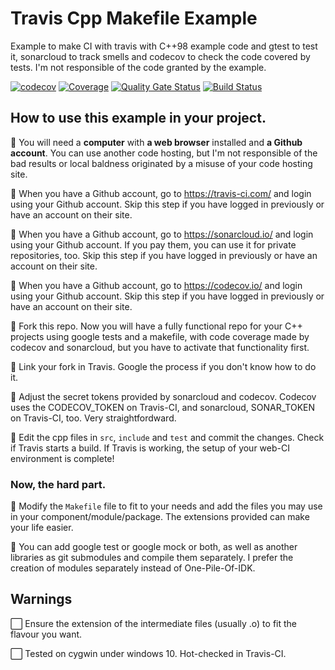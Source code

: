 # Travis Cpp Makefile Example
Example to make CI with travis with C++98 example code and gtest to test it, sonarcloud to track smells and codecov to check the code covered by tests. I'm not responsible of the code granted by the example.

[![codecov](https://codecov.io/gh/jmramosr/TravisCppMakefileExample/branch/master/graph/badge.svg)](https://codecov.io/gh/jmramosr/TravisCppMakefileExample) [![Coverage](https://sonarcloud.io/api/project_badges/measure?project=jmramosr_TravisCppMakefileExample&metric=coverage)](https://sonarcloud.io/dashboard?id=jmramosr_TravisCppMakefileExample) [![Quality Gate Status](https://sonarcloud.io/api/project_badges/measure?project=jmramosr_TravisCppMakefileExample&metric=alert_status)](https://sonarcloud.io/dashboard?id=jmramosr_TravisCppMakefileExample) [![Build Status](https://travis-ci.com/jmramosr/TravisCppCmakeExample.svg?branch=master)](https://travis-ci.com/github/jmramosr/TravisCppCmakeExample)

## How to use this example in your project.

🔘 You will need a **computer** with **a web browser** installed and **a Github account**. You can use another code hosting, but I'm not responsible of the bad results or local baldness originated by a misuse of your code hosting site.

🔘 When you have a Github account, go to https://travis-ci.com/ and login using your Github account. Skip this step if you have logged in previously or have an account on their site.

🔘 When you have a Github account, go to https://sonarcloud.io/ and login using your Github account. If you pay them, you can use it for private repositories, too. Skip this step if you have logged in previously or have an account on their site.

🔘 When you have a Github account, go to https://codecov.io/ and login using your Github account. Skip this step if you have logged in previously or have an account on their site.

🔘 Fork this repo. Now you will have a fully functional repo for your C++ projects using google tests and a makefile, with code coverage made by codecov and sonarcloud, but you have to activate that functionality first.

🔘 Link your fork in Travis. Google the process if you don't know how to do it.

🔘 Adjust the secret tokens provided by sonarcloud and codecov. Codecov uses the CODECOV_TOKEN on Travis-CI, and sonarcloud, SONAR_TOKEN on Travis-CI, too. Very straightfordward.

🔘 Edit the cpp files in `src`, `include` and `test` and commit the changes. Check if Travis starts a build. If Travis is working, the setup of your web-CI environment is complete!

### Now, the hard part.

🔘 Modify the `Makefile` file to fit to your needs and add the files you may use in your component/module/package. The extensions provided can make your life easier.

🔘 You can add google test or google mock or both, as well as another libraries as git submodules and compile them separately. I prefer the creation of modules separately instead of One-Pile-Of-IDK.

## Warnings

⬜️ Ensure the extension of the intermediate files (usually .o) to fit the flavour you want.

⬜️ Tested on cygwin under windows 10. Hot-checked in Travis-CI.
